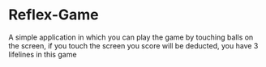 # Reflex-Game
A simple application in which you can play the game by touching balls on the screen, if you touch the screen you score will be deducted, you have 3 lifelines in this game
